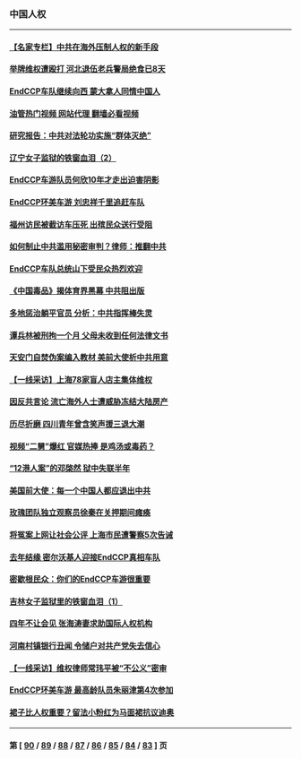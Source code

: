 ### 中国人权
---
#### [【名家专栏】中共在海外压制人权的新手段](../../pages/ncid278/n13793240.md?08020845) 
#### [举牌维权遭殴打 河北退伍老兵警局绝食已8天](../../pages/ncid278/n13793403.md?08020845) 
#### [EndCCP车队继续向西 蒙大拿人同情中国人](../../pages/ncid278/n13793063.md?08020845) 
#### [油管热门视频 网站代理 翻墙必看视频](http://209.222.30.114:81/youtube.html?08020845)
#### [研究报告：中共对法轮功实施“群体灭绝”](../../pages/ncid278/n13791984.md?08020845) 
#### [辽宁女子监狱的铁窗血泪（2）](../../pages/ncid278/n13788923.md?08020845) 
#### [EndCCP车游队员何欣10年才走出迫害阴影](../../pages/ncid278/n13792780.md?08020845) 
#### [EndCCP环美车游 刘忠祥千里追赶车队](../../pages/ncid278/n13792563.md?08020845) 
#### [福州访民被截访车压死 出殡民众送行受阻](../../pages/ncid278/n13792598.md?08020845) 
#### [如何制止中共滥用秘密审判？律师：推翻中共](../../pages/ncid278/n13792447.md?08020845) 
#### [EndCCP车队总统山下受民众热烈欢迎](../../pages/ncid278/n13792303.md?08020845) 
#### [《中国毒品》揭体育界黑幕 中共阻出版](../../pages/ncid278/n13792248.md?08020845) 
#### [多地惩治躺平官员 分析：中共指挥棒失灵](../../pages/ncid278/n13792195.md?08020845) 
#### [谭兵林被刑拘一个月 父母未收到任何法律文书](../../pages/ncid278/n13792117.md?08020845) 
#### [天安门自焚伪案编入教材 美前大使析中共用意](../../pages/ncid278/n13791932.md?08020845) 
#### [【一线采访】上海78家盲人店主集体维权](../../pages/ncid278/n13791517.md?08020845) 
#### [因反共言论 流亡海外人士遭威胁冻结大陆房产](../../pages/ncid278/n13791436.md?08020845) 
#### [历尽折磨 四川青年曾含笑声援三退大潮](../../pages/ncid278/n13791269.md?08020845) 
#### [视频“二舅”爆红 官媒热捧 是鸡汤或毒药？](../../pages/ncid278/n13790268.md?08020845) 
#### [“12港人案”的邓棨然 狱中失联半年](../../pages/ncid278/n13790889.md?08020845) 
#### [美国前大使：每一个中国人都应退出中共](../../pages/ncid278/n13790755.md?08020845) 
#### [玫瑰团队独立观察员徐秦在关押期间瘫痪](../../pages/ncid278/n13790548.md?08020845) 
#### [将冤案上网让社会公评 上海市民遭警察5次告诫](../../pages/ncid278/n13790526.md?08020845) 
#### [去年结缘 密尔沃基人迎接EndCCP真相车队](../../pages/ncid278/n13790242.md?08020845) 
#### [密歇根民众：你们的EndCCP车游很重要](../../pages/ncid278/n13789852.md?08020845) 
#### [吉林女子监狱里的铁窗血泪（1）](../../pages/ncid278/n13786967.md?08020845) 
#### [四年不让会见 张海涛妻求助国际人权机构](../../pages/ncid278/n13789744.md?08020845) 
#### [河南村镇银行丑闻 令储户对共产党失去信心](../../pages/ncid278/n13789619.md?08020845) 
#### [【一线采访】维权律师常玮平被“不公义”密审](../../pages/ncid278/n13789348.md?08020845) 
#### [EndCCP环美车游 最高龄队员朱丽津第4次参加](../../pages/ncid278/n13788088.md?08020845) 
#### [裙子比人权重要？留法小粉红为马面裙抗议迪奥](../../pages/ncid278/n13788697.md?08020845) 

---
#### 第 [ [90](./90.md?08020845) / [89](./89.md?08020845) / [88](./88.md?08020845) / [87](./87.md?08020845) / [86](./86.md?08020845) / [85](./85.md?08020845) / [84](./84.md?08020845) / [83](./83.md?08020845) ] 页
